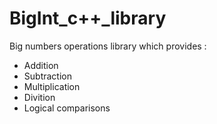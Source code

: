 # BigInt_c++_library
Big numbers operations library which provides :
* Addition
* Subtraction
* Multiplication
* Divition
* Logical comparisons 
